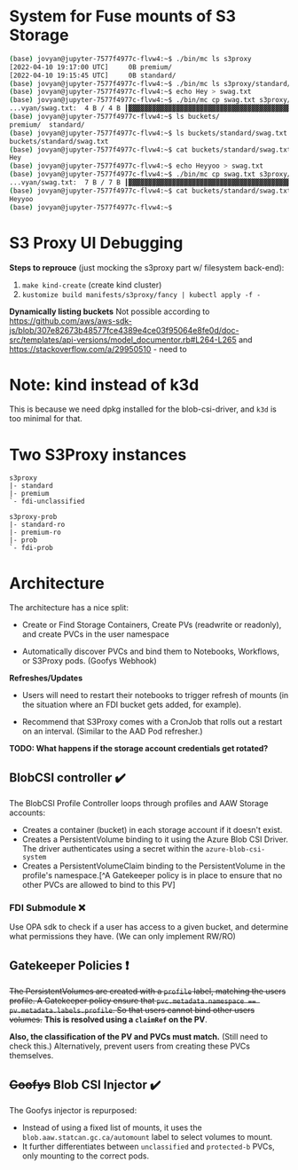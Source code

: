 # System for Fuse mounts of S3 Storage

```sh
(base) jovyan@jupyter-7577f4977c-flvw4:~$ ./bin/mc ls s3proxy
[2022-04-10 19:17:00 UTC]     0B premium/
[2022-04-10 19:15:45 UTC]     0B standard/
(base) jovyan@jupyter-7577f4977c-flvw4:~$ ./bin/mc ls s3proxy/standard/
(base) jovyan@jupyter-7577f4977c-flvw4:~$ echo Hey > swag.txt
(base) jovyan@jupyter-7577f4977c-flvw4:~$ ./bin/mc cp swag.txt s3proxy/standard/
...vyan/swag.txt:  4 B / 4 B ┃▓▓▓▓▓▓▓▓▓▓▓▓▓▓▓▓▓▓▓▓▓▓▓▓▓▓▓▓▓▓▓▓▓▓▓▓▓▓▓▓▓▓▓▓▓▓▓▓▓▓▓▓▓▓▓▓▓▓▓▓▓▓▓┃ 2 B/s 1s
(base) jovyan@jupyter-7577f4977c-flvw4:~$ ls buckets/
premium/  standard/ 
(base) jovyan@jupyter-7577f4977c-flvw4:~$ ls buckets/standard/swag.txt 
buckets/standard/swag.txt
(base) jovyan@jupyter-7577f4977c-flvw4:~$ cat buckets/standard/swag.txt 
Hey
(base) jovyan@jupyter-7577f4977c-flvw4:~$ echo Heyyoo > swag.txt
(base) jovyan@jupyter-7577f4977c-flvw4:~$ ./bin/mc cp swag.txt s3proxy/standard/
...vyan/swag.txt:  7 B / 7 B ┃▓▓▓▓▓▓▓▓▓▓▓▓▓▓▓▓▓▓▓▓▓▓▓▓▓▓▓▓▓▓▓▓▓▓▓▓▓▓▓▓▓▓▓▓▓▓▓▓▓▓▓▓▓▓▓▓▓▓▓▓▓▓┃ 19 B/s 0s
(base) jovyan@jupyter-7577f4977c-flvw4:~$ cat buckets/standard/swag.txt 
Heyyoo
(base) jovyan@jupyter-7577f4977c-flvw4:~$ 
```

# S3 Proxy UI Debugging

**Steps to reprouce** (just mocking the s3proxy part w/ filesystem back-end):

1. `make kind-create` (create kind cluster)
2. `kustomize build manifests/s3proxy/fancy | kubectl apply -f -`

**Dynamically listing buckets**
Not possible according to https://github.com/aws/aws-sdk-js/blob/307e82673b48577fce4389e4ce03f95064e8fe0d/doc-src/templates/api-versions/model_documentor.rb#L264-L265 and https://stackoverflow.com/a/29950510 - need to 

# Note: kind instead of k3d

This is because we need dpkg installed for the blob-csi-driver, and `k3d` is too minimal for that.

# Two S3Proxy instances

```
s3proxy
|- standard
|- premium
`- fdi-unclassified

s3proxy-prob
|- standard-ro
|- premium-ro
|- prob
`- fdi-prob
```

# Architecture

The architecture has a nice split:

- Create or Find Storage Containers, Create PVs (readwrite or readonly), and create PVCs in the user namespace

- Automatically discover PVCs and bind them to Notebooks, Workflows, or S3Proxy pods. (Goofys Webhook)

**Refreshes/Updates**

- Users will need to restart their notebooks to trigger refresh of mounts (in the situation where an FDI bucket gets added, for example).

- Recommend that S3Proxy comes with a CronJob that rolls out a restart on an interval. (Similar to the AAD Pod refresher.)

**TODO: What happens if the storage account credentials get rotated?**

## BlobCSI controller :heavy_check_mark:

The BlobCSI Profile Controller loops through profiles and AAW Storage accounts:

- Creates a container (bucket) in each storage account if it doesn't exist.
- Creates a PersistentVolume binding to it using the Azure Blob CSI Driver. The driver authenticates using a secret within the `azure-blob-csi-system`
- Creates a PersistentVolumeClaim binding to the PersistentVolume in the profile's namespace.[^A Gatekeeper policy is in place to ensure that no other PVCs are allowed to bind to this PV]

### FDI Submodule :x:

Use OPA sdk to check if a user has access to a given bucket, and determine what permissions they have. (We can only implement RW/RO)

## Gatekeeper Policies :heavy_exclamation_mark:

~~The PersistentVolumes are created with a `profile` label, matching the users profile. A Gatekeeper policy ensure that `pvc.metadata.namespace == pv.metadata.labels.profile`. So that users cannot bind other users volumes.~~ **This is resolved using a `claimRef` on the PV**.

**Also, the classification of the PV and PVCs must match.** (Still need to check this.)
Alternatively, prevent users from creating these PVCs themselves. 

## ~~Goofys~~ Blob CSI Injector :heavy_check_mark:

The Goofys injector is repurposed:

- Instead of using a fixed list of mounts, it uses the `blob.aaw.statcan.gc.ca/automount` label to select volumes to mount.
- It further differentiates between `unclassified` and `protected-b` PVCs, only mounting to the correct pods.
